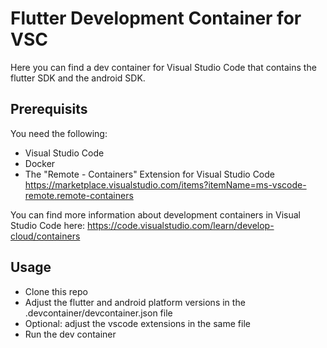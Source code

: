 # Flutter Development Container for VSC
Here you can find a dev container for Visual Studio Code that contains the flutter SDK and the android SDK.

## Prerequisits
You need the following:
- Visual Studio Code
- Docker
- The "Remote - Containers" Extension for Visual Studio Code https://marketplace.visualstudio.com/items?itemName=ms-vscode-remote.remote-containers

You can find more information about development containers in Visual Studio Code here: https://code.visualstudio.com/learn/develop-cloud/containers

## Usage
- Clone this repo
- Adjust the flutter and android platform versions in the .devcontainer/devcontainer.json file
- Optional: adjust the vscode extensions in the same file
- Run the dev container